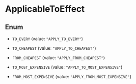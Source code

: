 

# ApplicableToEffect

## Enum


* `TO_EVERY` (value: `"APPLY_TO_EVERY"`)

* `TO_CHEAPEST` (value: `"APPLY_TO_CHEAPEST"`)

* `FROM_CHEAPEST` (value: `"APPLY_FROM_CHEAPEST"`)

* `TO_MOST_EXPENSIVE` (value: `"APPLY_TO_MOST_EXPENSIVE"`)

* `FROM_MOST_EXPENSIVE` (value: `"APPLY_FROM_MOST_EXPENSIVE"`)



